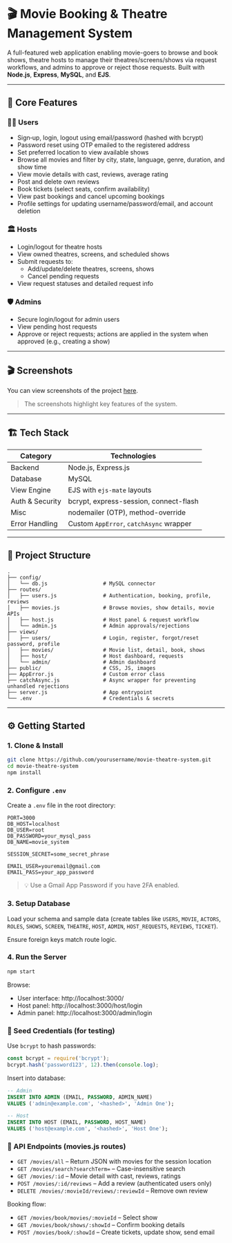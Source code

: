 
# 🎬 Movie Booking & Theatre Management System

A full-featured web application enabling movie-goers to browse and book shows, theatre hosts to manage their theatres/screens/shows via request workflows, and admins to approve or reject those requests. Built with **Node.js**, **Express**, **MySQL**, and **EJS**.

---

## 🚀 Core Features

### 🧑‍🎬 Users
- Sign‑up, login, logout using email/password (hashed with bcrypt)
- Password reset using OTP emailed to the registered address
- Set preferred location to view available shows
- Browse all movies and filter by city, state, language, genre, duration, and show time
- View movie details with cast, reviews, average rating
- Post and delete own reviews
- Book tickets (select seats, confirm availability)
- View past bookings and cancel upcoming bookings
- Profile settings for updating username/password/email, and account deletion

### 🏛️ Hosts
- Login/logout for theatre hosts
- View owned theatres, screens, and scheduled shows
- Submit requests to:  
  - Add/update/delete theatres, screens, shows  
  - Cancel pending requests
- View request statuses and detailed request info

### 🛡️ Admins
- Secure login/logout for admin users
- View pending host requests
- Approve or reject requests; actions are applied in the system when approved (e.g., creating a show)

---

## 🎬 Screenshots

You can view screenshots of the project [here](https://drive.google.com/drive/folders/1yS4skCqusPwdfvI5dnyh64qLQNWkciNO?usp=drive_link).

> The screenshots highlight key features of the system.

---

## 🏗️ Tech Stack

| Category        | Technologies                                |
|----------------|---------------------------------------------|
| Backend         | Node.js, Express.js                         |
| Database        | MySQL                                       |
| View Engine     | EJS with `ejs-mate` layouts                  |
| Auth & Security | bcrypt, express-session, connect-flash      |
| Misc            | nodemailer (OTP), method-override           |
| Error Handling  | Custom `AppError`, `catchAsync` wrapper     |

---

## 📁 Project Structure

```
.
├── config/
│   └── db.js                  # MySQL connector
├── routes/
│   ├── users.js               # Authentication, booking, profile, reviews
│   ├── movies.js              # Browse movies, show details, movie APIs
│   ├── host.js                # Host panel & request workflow
│   └── admin.js               # Admin approvals/rejections
├── views/
│   ├── users/                 # Login, register, forgot/reset password, profile
│   ├── movies/                # Movie list, detail, book, shows
│   ├── host/                  # Host dashboard, requests
│   └── admin/                 # Admin dashboard
├── public/                    # CSS, JS, images
├── AppError.js                # Custom error class
├── catchAsync.js              # Async wrapper for preventing unhandled rejections
├── server.js                  # App entrypoint
└── .env                       # Credentials & secrets
```

---

## ⚙️ Getting Started

### 1. Clone & Install

```bash
git clone https://github.com/yourusername/movie-theatre-system.git
cd movie-theatre-system
npm install
```

### 2. Configure `.env`

Create a `.env` file in the root directory:

```env
PORT=3000
DB_HOST=localhost
DB_USER=root
DB_PASSWORD=your_mysql_pass
DB_NAME=movie_system

SESSION_SECRET=some_secret_phrase

EMAIL_USER=youremail@gmail.com
EMAIL_PASS=your_app_password
```

> 💡 Use a Gmail App Password if you have 2FA enabled.

### 3. Setup Database

Load your schema and sample data (create tables like `USERS`, `MOVIE`, `ACTORS`, `ROLES`, `SHOWS`, `SCREEN`, `THEATRE`, `HOST`, `ADMIN`, `HOST_REQUESTS`, `REVIEWS`, `TICKET`).

Ensure foreign keys match route logic.

### 4. Run the Server

```bash
npm start
```

Browse:
- User interface: http://localhost:3000/
- Host panel: http://localhost:3000/host/login
- Admin panel: http://localhost:3000/admin/login

### 🔐 Seed Credentials (for testing)

Use `bcrypt` to hash passwords:

```js
const bcrypt = require('bcrypt');
bcrypt.hash('password123', 12).then(console.log);
```

Insert into database:

```sql
-- Admin
INSERT INTO ADMIN (EMAIL, PASSWORD, ADMIN_NAME)
VALUES ('admin@example.com', '<hashed>', 'Admin One');

-- Host
INSERT INTO HOST (EMAIL, PASSWORD, HOST_NAME)
VALUES ('host@example.com', '<hashed>', 'Host One');
```

### 🧩 API Endpoints (movies.js routes)

- `GET /movies/all` – Return JSON with movies for the session location
- `GET /movies/search?searchTerm=` – Case-insensitive search
- `GET /movies/:id` – Movie detail with cast, reviews, ratings
- `POST /movies/:id/reviews` – Add a review (authenticated users only)
- `DELETE /movies/:movieId/reviews/:reviewId` – Remove own review

Booking flow:
- `GET /movies/book/movies/:movieId` – Select show
- `GET /movies/book/shows/:showId` – Confirm booking details
- `POST /movies/book/:showId` – Create tickets, update show, send email
